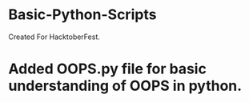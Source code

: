 # Basic-Python-Scripts
Created For HacktoberFest.
# Added OOPS.py file for basic understanding of OOPS in python.
